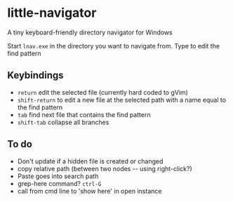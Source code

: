 little-navigator
================

A tiny keyboard-friendly directory navigator for Windows

Start `lnav.exe` in the directory you want to navigate from.
Type to edit the find pattern

Keybindings
-----------
* `return` edit the selected file (currently hard coded to gVim)
* `shift-return` to edit a new file at the selected path with a name equal to the find pattern
* `tab` find next file that contains the find pattern
* `shift-tab` collapse all branches

To do
-----
* Don't update if a hidden file is created or changed
* copy relative path (between two nodes -- using right-click?)
* Paste goes into search path
* grep-here command? `ctrl-G`
* call from cmd line to 'show here' in open instance
